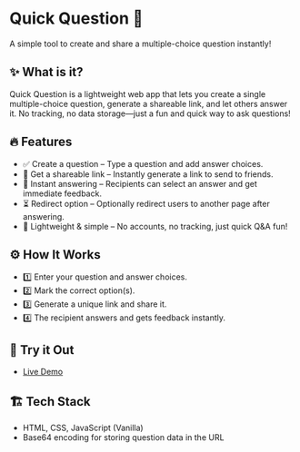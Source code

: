 # Quick Question 🎉
A simple tool to create and share a multiple-choice question instantly!

## ✨ What is it?
Quick Question is a lightweight web app that lets you create a single multiple-choice question, generate a shareable link, and let others answer it. No tracking, no data storage—just a fun and quick way to ask questions!

## 🔥 Features
- ✅ Create a question – Type a question and add answer choices.
- 🔗 Get a shareable link – Instantly generate a link to send to friends.
- 📝 Instant answering – Recipients can select an answer and get immediate feedback.
- ⏳ Redirect option – Optionally redirect users to another page after answering.
- 🎨 Lightweight & simple – No accounts, no tracking, just quick Q&A fun!

## ⚙ How It Works
- 1️⃣ Enter your question and answer choices.
- 2️⃣ Mark the correct option(s).
- 3️⃣ Generate a unique link and share it.
- 4️⃣ The recipient answers and gets feedback instantly.

## 🚀 Try it Out
- [Live Demo](https://samar1h.github.io/quick_question/)

## 🏗 Tech Stack
- HTML, CSS, JavaScript (Vanilla)
- Base64 encoding for storing question data in the URL


